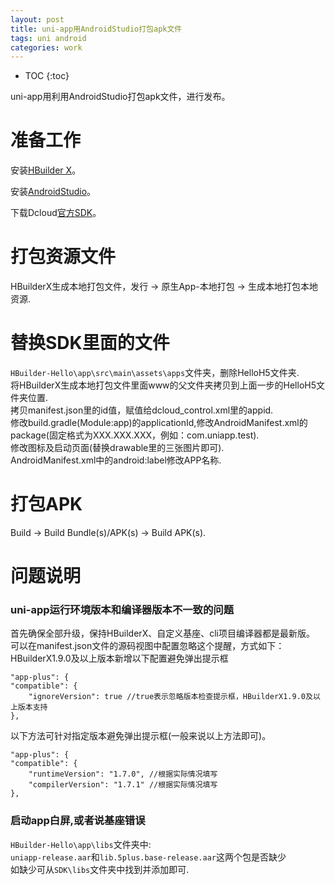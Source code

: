```yaml
---
layout: post
title: uni-app用AndroidStudio打包apk文件
tags: uni android
categories: work
---
```


* TOC 
{:toc}

uni-app用利用AndroidStudio打包apk文件，进行发布。

# 准备工作


安装[HBuilder X](https://www.dcloud.io/hbuilderx.html)。

安装[AndroidStudio](https://developer.android.google.cn/studio/)。

下载Dcloud[官方SDK](https://nativesupport.dcloud.net.cn/AppDocs/download/android)。

# 打包资源文件

HBuilderX生成本地打包文件，发行 -> 原生App-本地打包 -> 生成本地打包本地资源.

# 替换SDK里面的文件

`HBuilder-Hello\app\src\main\assets\apps`文件夹，删除HelloH5文件夹.  
将HBuilderX生成本地打包文件里面www的父文件夹拷贝到上面一步的HelloH5文件夹位置.  
拷贝manifest.json里的id值，赋值给dcloud_control.xml里的appid.  
修改build.gradle(Module:app)的applicationId,修改AndroidManifest.xml的package(固定格式为XXX.XXX.XXX，例如：com.uniapp.test).  
修改图标及启动页面(替换drawable里的三张图片即可).  
AndroidManifest.xml中的android:label修改APP名称.  

# 打包APK

Build -> Build Bundle(s)/APK(s) -> Build APK(s).

# 问题说明

### uni-app运行环境版本和编译器版本不一致的问题

首先确保全部升级，保持HBuilderX、自定义基座、cli项目编译器都是最新版。  
可以在manifest.json文件的源码视图中配置忽略这个提醒，方式如下：  
HBuilderX1.9.0及以上版本新增以下配置避免弹出提示框  
```
"app-plus": {  
"compatible": {  
    "ignoreVersion": true //true表示忽略版本检查提示框，HBuilderX1.9.0及以上版本支持  
},  
```
以下方法可针对指定版本避免弹出提示框(一般来说以上方法即可)。  
```
"app-plus": {  
"compatible": {  
    "runtimeVersion": "1.7.0", //根据实际情况填写  
    "compilerVersion": "1.7.1" //根据实际情况填写  
},  
```

### 启动app白屏,或者说基座错误

`HBuilder-Hello\app\libs`文件夹中:  
`uniapp-release.aar`和`lib.5plus.base-release.aar`这两个包是否缺少  
如缺少可从`SDK\libs`文件夹中找到并添加即可.






